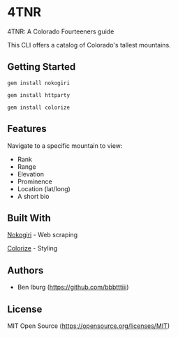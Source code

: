 # 4TNR
4TNR: A Colorado Fourteeners guide

This CLI offers a catalog of Colorado's tallest mountains.

## Getting Started

    gem install nokogiri

    gem install httparty

    gem install colorize

## Features

Navigate to a specific mountain to view:
 - Rank
 - Range
 - Elevation
 - Prominence
 - Location (lat/long)
 - A short bio

## Built With

[Nokogiri](https://nokogiri.org) - Web scraping

[Colorize](https://github.com/fazibear/colorize) - Styling

## Authors

- Ben Iburg (https://github.com/bbbtttiii)

## License

MIT Open Source (https://opensource.org/licenses/MIT)